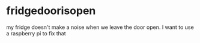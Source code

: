 # fridgedoorisopen
my fridge doesn't make a noise when we leave the door open. I want to use a raspberry pi to fix that
